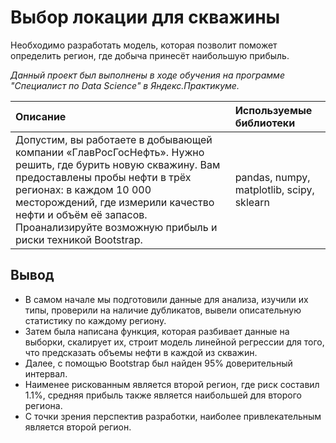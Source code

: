 # Выбор локации для скважины

Необходимо разработать модель, которая позволит поможет определить регион, где добыча принесёт наибольшую прибыль.

*Данный проект был выполнены в ходе обучения на программе "Специалист по Data Science" в Яндекс.Практикуме.*

| Описание           | Используемые библиотеки                     |
| :--------------------- |:---------------------------|
| Допустим, вы работаете в добывающей компании «ГлавРосГосНефть». Нужно решить, где бурить новую скважину. Вам предоставлены пробы нефти в трёх регионах: в каждом 10 000 месторождений, где измерили качество нефти и объём её запасов. Проанализируйте возможную прибыль и риски техникой Bootstrap.| pandas, numpy, matplotlib, scipy, sklearn|

## Вывод

- В самом начале мы подготовили данные для анализа, изучили их типы, проверили на наличие дубликатов, вывели описательную статистику по каждому региону.
- Затем была написана функция, которая разбивает данные на выборки, скалирует их, строит модель линейной регрессии для того, что предсказать объемы нефти в каждой из скважин.
- Далее, с помощью Bootstrap был найден 95% доверительный интервал.
- Наименее рискованным является второй регион, где риск составил 1.1%, средняя прибыль также является наибольшей для второго региона.
- С точки зрения перспектив разработки, наиболее привлекательным является второй регион.

